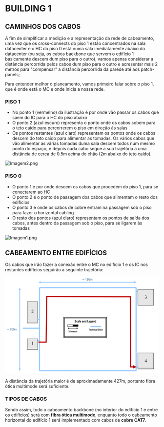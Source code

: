 # BUILDING 1

## CAMINHOS DOS CABOS

A fim de simplificar a medição e a representação da rede de cabeamento, uma vez que os cross-connects do piso 1 estão concentrados na sala datacenter e o HC do piso 0 está numa sala imediatamente abaixo do datacenter (ou seja, os cabos backbone que servem o edifício 1 basicamente descem dum piso para o outro), vamos apenas considerar a distância percorrida pelos cabos dum piso para o outro e acresentar mais 2 metros para "compensar" a distância percorrida da parede até aos patch-panels;

Para entender melhor o planeamento, vamos primeiro falar sobre o piso 1, que é onde está o MC e onde inicia a nossa rede.

### PISO 1

- No ponto 1 (vermelho) da ilustração é por onde vão passar os cabos que saem do IC para o HC do piso abaixo
- O ponto 2 (azul escuro) representa o ponto onde os cabos sobem para o teto caído para percorrerem o piso em direção ás salas
- Os pontos restantes (azul claro) representam os pontos onde os cabos descem do teto caído para alimentar as tomadas. Os vários cabos que vão alimentar as várias tomadas duma sala descem todos num mesmo ponto do espaço, e depois cada cabo segue a sua trajetória a uma distância de cerca de 0.5m acima do chão (2m abaixo do teto caído).

![Imagem2.png](../illustrations/rcomp-projeto1-planos-v05/Imagem2.png)

### PISO 0

- O ponto 1 é por onde descem os cabos que procedem do piso 1, para se conectarem ao HC
- O ponto 2 é o ponto de passagem dos cabos que alimentam o resto dos edifícios
- O ponto 3 é onde os cabos de cobre entram na passagem sob o piso para fazer o horizontal cabling
- O resto dos pontos (azul claro) representam os pontos de saída dos cabos, antes dentro da passagem sob o piso, para se ligarem às tomadas

![Imagem1.png](../illustrations/rcomp-projeto1-planos-v05/Imagem1.png)


## CABEAMENTO ENTRE EDIFÍCIOS

Os cabos que irão fazer a conexão entre o MC no edifício 1 e os IC nos restantes edifícios seguirão a seguinte trajetória:

![Imagem22.png](../illustrations/rcomp-projeto1-planos-v00/Imagem22.png)

A distância da trajetória maior é de aproximadamente 427m, portanto fibra ótica multimode será suficiente.

### TIPOS DE CABOS

Sendo assim, todo o cabeamento backbone (no interior do edifício 1 e entre os edifícios) será com **fibra ótica multimode**, enquanto todo o cabeamento horizontal do edifício 1 será implementado com cabos de **cobre CAT7**.
